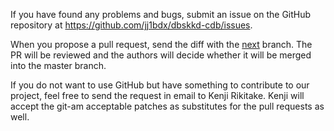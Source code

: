 If you have found any problems and bugs, submit an issue on the GitHub repository at <https://github.com/jj1bdx/dbskkd-cdb/issues>.

When you propose a pull request, send the diff with the [next](https://github.com/jj1bdx/dbskkd-cdb/tree/next) branch. The PR will be reviewed and the authors will decide whether it will be merged into the master branch.

If you do not want to use GitHub but have something to contribute to our project, feel free to send the request in email to Kenji Rikitake. Kenji will accept the git-am acceptable patches as substitutes for the pull requests as well.
